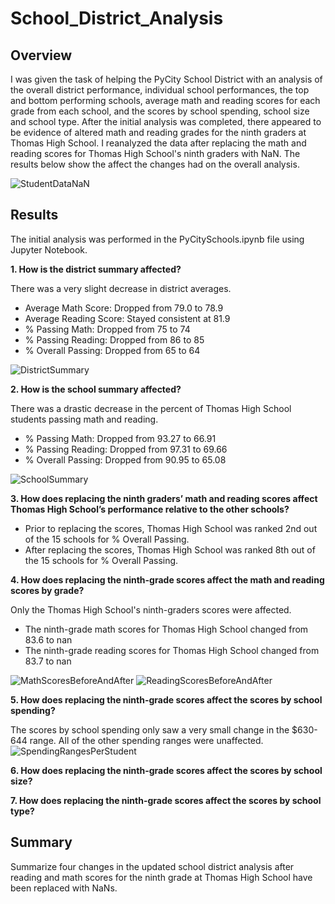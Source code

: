 # School_District_Analysis

## Overview
I was given the task of helping the PyCity School District with an analysis of the overall district performance, individual school performances, the top and bottom performing schools, average math and reading scores for each grade from each school, and the scores by school spending, school size and school type. After the initial analysis was completed, there appeared to be evidence of altered math and reading grades for the ninth graders at Thomas High School. I reanalyzed the data after replacing the math and reading scores for Thomas High School's ninth graders with NaN. The results below show the affect the changes had on the overall analysis.

![StudentDataNaN](https://user-images.githubusercontent.com/60076980/150691125-823f2baf-5f6b-45f6-b91b-436f6e53b741.png)

## Results
The initial analysis was performed in the PyCitySchools.ipynb file using Jupyter Notebook.

**1. How is the district summary affected?**

There was a very slight decrease in district averages.
  - Average Math Score: Dropped from 79.0 to 78.9
  - Average Reading Score: Stayed consistent at 81.9
  - % Passing Math: Dropped from 75 to 74
  - % Passing Reading: Dropped from 86 to 85
  - % Overall Passing: Dropped from 65 to 64

![DistrictSummary](https://user-images.githubusercontent.com/60076980/150691135-370a8fee-08a6-4736-a8f6-d6bf4b15954b.png)

**2. How is the school summary affected?**

There was a drastic decrease in the percent of Thomas High School students passing math and reading.
  - % Passing Math: Dropped from 93.27 to 66.91
  - % Passing Reading: Dropped from 97.31 to 69.66
  - % Overall Passing: Dropped from 90.95 to 65.08
  
![SchoolSummary](https://user-images.githubusercontent.com/60076980/150691140-83718d8d-239d-4c22-abba-6fcb094ab381.png)

**3. How does replacing the ninth graders’ math and reading scores affect Thomas High School’s performance relative to the other schools?**

  - Prior to replacing the scores, Thomas High School was ranked 2nd out of the 15 schools for % Overall Passing. 
  - After replacing the scores, Thomas High School was ranked 8th out of the 15 schools for % Overall Passing.

**4. How does replacing the ninth-grade scores affect the math and reading scores by grade?**

Only the Thomas High School's ninth-graders scores were affected.

  - The ninth-grade math scores for Thomas High School changed from 83.6 to nan
  - The ninth-grade reading scores for Thomas High School changed from 83.7 to nan

![MathScoresBeforeAndAfter](https://user-images.githubusercontent.com/60076980/150696185-f8d2cbb4-afed-47a9-9938-ebf5d0850416.png)
![ReadingScoresBeforeAndAfter](https://user-images.githubusercontent.com/60076980/150696188-b637736c-fb79-497c-a9d2-774e72c49715.png)

**5. How does replacing the ninth-grade scores affect the scores by school spending?**

The scores by school spending only saw a very small change in the $630-644 range. All of the other spending ranges were unaffected.
![SpendingRangesPerStudent](https://user-images.githubusercontent.com/60076980/150696843-c8af14f3-856e-4efe-8306-a5433915239c.png)

**6. How does replacing the ninth-grade scores affect the scores by school size?**

**7. How does replacing the ninth-grade scores affect the scores by school type?**








## Summary
Summarize four changes in the updated school district analysis after reading and math scores for the ninth grade at Thomas High School have been replaced with NaNs.
